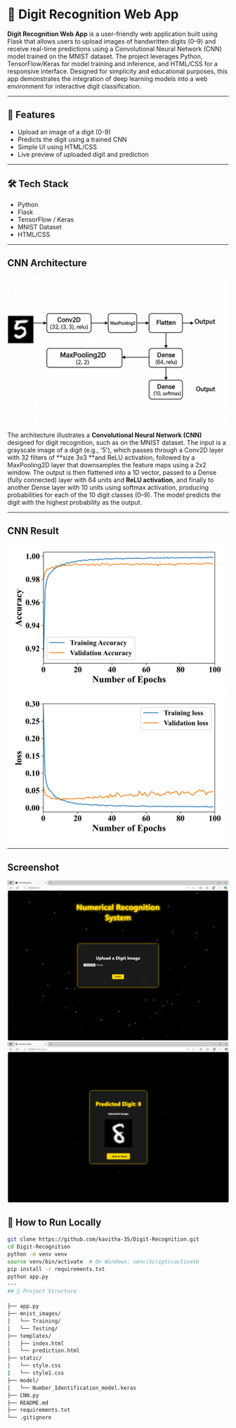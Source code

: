 # 🧠 Digit Recognition Web App

**Digit Recognition Web App** is a user-friendly web application built using Flask that allows users to upload images of handwritten digits (0–9) and receive real-time predictions using a Convolutional Neural Network (CNN) model trained on the MNIST dataset. The project leverages Python, TensorFlow/Keras for model training and inference, and HTML/CSS for a responsive interface. Designed for simplicity and educational purposes, this app demonstrates the integration of deep learning models into a web environment for interactive digit classification.


---

## 🚀 Features

- Upload an image of a digit (0-9)
- Predicts the digit using a trained CNN
- Simple UI using HTML/CSS
- Live preview of uploaded digit and prediction

---

## 🛠️ Tech Stack

- Python
- Flask
- TensorFlow / Keras
- MNIST Dataset
- HTML/CSS
---
## CNN Architecture
![CNN](Result/CNN_Architecture.png)

The architecture illustrates a **Convolutional Neural Network (CNN)** designed for digit recognition, such as on the MNIST dataset. The input is a grayscale image of a digit (e.g., '5'), which passes through a Conv2D layer with 32 filters of **size 3x3 **and ReLU activation, followed by a MaxPooling2D layer that downsamples the feature maps using a 2x2 window. The output is then flattened into a 1D vector, passed to a Dense (fully connected) layer with 64 units and **ReLU activation**, and finally to another Dense layer with 10 units using softmax activation, producing probabilities for each of the 10 digit classes (0–9). The model predicts the digit with the highest probability as the output.

---
## CNN Result

![Accuracy](Result/Accuracy.jpg)
![Loss](Result/loss.jpg)

---
## Screenshot

![App Home Screen](Result/website4.JPG)
![Prediction Result](Result/website3.JPG)

## 🧪 How to Run Locally

```bash
git clone https://github.com/kavitha-35/Digit-Recognition.git
cd Digit-Recognition
python -m venv venv
source venv/bin/activate  # On Windows: venv\Scripts\activate
pip install -r requirements.txt
python app.py
---
## 📁 Project Structure

├── app.py
├── mnist_images/
│   └── Training/
│   └── Testing/
├── templates/
│   ├── index.html
│   └── prediction.html
├── static/
│   └── style.css
|   └── style1.css
├── model/
│   └── Number_Identification_model.keras
├── CNN.py
├── README.md
├── requirements.txt
└── .gitignore

